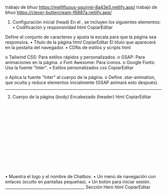 trabajo de bhuo https://mellifluous-squirrel-8a43e5.netlify.app/
trabajo de bhuo https://clever-buttercream-f6887a.netlify.app/
 1. Configuración inicial (head)
En el <head>, se incluyen los siguientes elementos:
•	Codificación y responsividad
html
CopiarEditar
<meta charset="utf-8"/>
<meta content="width=device-width, initial-scale=1.0" name="viewport"/>
Define el conjunto de caracteres y ajusta la escala para que la página sea responsiva.
•	Título de la página
html
CopiarEditar
<title>marben</title>
El título que aparecerá en la pestaña del navegador.
•	CDNs de estilos y scripts
html

o	Tailwind CSS: Para estilos rápidos y personalizados.
o	GSAP: Para animaciones en la página.
o	Font Awesome: Para iconos.
o	Google Fonts: Usa la fuente "Inter".
•	Estilos personalizados
css
CopiarEditar
<style>
    body {
        font-family: 'Inter', sans-serif;
    }
    .star-animation {
        opacity: 0;
        transform: scale(0);
    }
</style>
o	Aplica la fuente "Inter" al cuerpo de la página.
o	Define .star-animation, que oculta y reduce elementos inicialmente (GSAP animará esto después).
________________________________________
 2. Cuerpo de la página (body)
 Encabezado (header)
html
CopiarEditar
<header class="bg-blue-600 text-white star-animation">
    <div class="container mx-auto px-4 py-6 flex justify-between items-center">
        <div class="flex items-center space-x-4">
            <img alt="Chatbox logo" class="w-10 h-10" height="40" src="imagenes/emoticon.png" width="40"/>
            <h1 class="text-2xl font-bold">Chatbox</h1>
        </div>
        <nav class="hidden md:flex space-x-8">
            <a class="hover:underline" href="#">Hogar</a>
            <a class="hover:underline" href="#">Funciones</a>
            <a class="hover:underline" href="#">Precios</a>
            <a class="hover:underline" href="#">Contacto</a>
        </nav>
        <div class="hidden md:flex space-x-4">
            <button class="bg-white text-blue-600 px-4 py-2 rounded-full hover-effect">Iniciar sesión</button>
        </div>
    </div>
</header>
•	Muestra el logo y el nombre de Chatbox.
•	Un menú de navegación con enlaces (oculto en pantallas pequeñas).
•	Un botón para iniciar sesión.
________________________________________
Sección Hero
html
CopiarEditar
<section class="bg-blue-600 text-white text-center py-20 star-animation">
•	Contiene el mensaje principal de la aplicación con un título grande y un botón de inicio.
________________________________________
 Imagen centrada con fondo dividido
html
CopiarEditar
<section class="relative flex justify-center items-center h-[700px] px-24 star-animation">
    <div class="absolute top-0 left-0 w-full h-1/2 bg-blue-600"></div>
    <div class="relative z-10">
        <img alt="Chatbox logo" class="w-[700px] h-[700px]" src="imagenes/chatbox 1.png"/>
    </div>
</section>
•	Divide el fondo en dos colores (azul arriba y blanco abajo).
•	Muestra una imagen de la aplicación en el centro.
________________________________________
Sección de títulos
html
CopiarEditar
<section class="flex justify-center space-x-8 py-8 bg-white star-animation">
    <h2 class="text-gray-600 font-bold text-xl">Rayas</h2>
    <h2 class="text-gray-600 font-bold text-xl">Pago posterior</h2>
    <h2 class="text-gray-600 font-bold text-xl">Esperanza</h2>
    <h2 class="text-gray-600 font-bold text-xl">Spluk</h2>
    <h2 class="text-gray-600 font-bold text-xl">Atenta</h2>
</section>
•	Muestra varias categorías o características destacadas de la aplicación.
________________________________________
 Razones para elegir Chatbox
html
CopiarEditar
<section class="text-center mb-16 star-animation">
•	Contiene una lista de beneficios, con iconos de Font Awesome y diferentes estilos de tarjetas.
________________________________________
Sección de estadísticas
html
CopiarEditar
<div class="flex items-center justify-between px-16 star-animation">
    <section class="text-left w-1/2">
        <h3 class="text-2xl font-bold mb-4">Comuníquese de manera<br> más eficiente utilizando <span class="text-blue-600">Chatbox</span></h3>
        <p>envía mensajes fácilmente utilizando solo aplicaciones móviles o de escritorio...</p>
        <div class="flex space-x-8">
            <div><h4 class="text-4xl font-bold">1M+</h4><p class="text-gray-600">Usuarios</p></div>
            <div><h4 class="text-4xl font-bold">2M+</h4><p class="text-gray-600">Mensajes enviados</p></div>
            <div><h4 class="text-4xl font-bold">2+</h4><p class="text-gray-600">Años en el negocio</p></div>
        </div>
    </section>
    <img alt="Chatbox logo" class="w-[700px] h-[700px] star-animation" src="imagenes/chatbox2.png"/>
</div>
•	Muestra estadísticas sobre usuarios, mensajes y años en el negocio.
________________________________________
 Pie de página (footer)
html
CopiarEditar
<footer class="bg-black text-gray-600 py-16">
    <div class="container mx-auto px-2">
•	Contiene información de contacto.
•	Un menú con enlaces a diferentes secciones de la página.
•	Derechos reservados.
________________________________________
 3. Animaciones con GSAP
js
CopiarEditar
<script>
    const elements = document.querySelectorAll('.star-animation');

    gsap.to(elements, {
        duration: 1,
        opacity: 1,
        scale: 1,
        stagger: {
            amount: 0.5,
            from: "center"
        },
        ease: "back.out(1.7)"
    });
</script>
•	Usa GSAP para animar todos los elementos con la clase .star-animation, haciéndolos aparecer con un efecto de escala.
________________________________________
 Conclusión
Este código crea una página atractiva y moderna para promocionar una aplicación de mensajería. Utiliza Tailwind CSS para el diseño, GSAP para animaciones y Font Awesome para iconos.
🔹 Características clave
 Diseño responsivo
Animaciones suaves
Interfaz limpia y profesional
 Estadísticas y botones interactivos
Si necesitas mejorar o personalizar algo, dime qué necesitas. 

